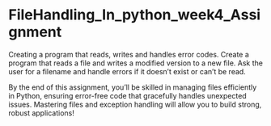 # FileHandling_In_python_week4_Assignment
Creating a program that reads, writes and handles error codes.
Create a program that reads a file and writes a modified version to a new file.
Ask the user for a filename and handle errors if it doesn’t exist or can’t be read.

By the end of this assignment, you’ll be skilled in managing files efficiently in Python, ensuring error-free code that gracefully handles unexpected issues. Mastering files and exception handling will allow you to build strong, robust applications!
